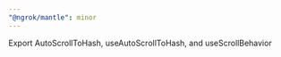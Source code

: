 ```yaml
---
"@ngrok/mantle": minor
---
```


Export AutoScrollToHash, useAutoScrollToHash, and useScrollBehavior
